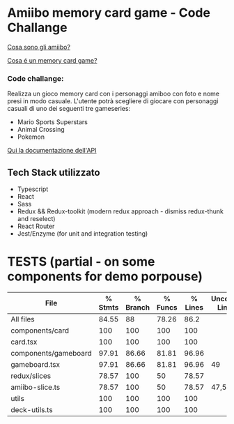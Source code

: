# Amiibo memory card game - Code Challange 
[Cosa sono gli amiibo?](https://it.wikipedia.org/wiki/Amiibo)

[Cosa é un memory card game?](https://www.youtube.com/watch?v=2x6AGMnePQE&ab_channel=Rani%27sToysandGames)

### Code challange:
Realizza un gioco memory card con i personaggi amiboo con foto e nome presi in modo casuale. L'utente potrà scegliere di giocare con personaggi casuali di uno dei seguenti tre gameseries:

- Mario Sports Superstars
- Animal Crossing
- Pokemon

[Qui la documentazione dell'API](https://amiiboapi.com/docs/)


## Tech Stack utilizzato
- Typescript 
- React 
- Sass 
- Redux && Redux-toolkit (modern redux approach - dismiss redux-thunk and reselect)
- React Router 
- Jest/Enzyme (for unit and integration testing)


# TESTS (partial - on some components for demo porpouse)


File                  | % Stmts | % Branch | % Funcs | % Lines | Uncovered Line #s 
----------------------|---------|----------|---------|---------|-------------------
All files             |   84.55 |       88 |   78.26 |    86.2 |                   
 components/card      |     100 |      100 |     100 |     100 |                   
  card.tsx            |     100 |      100 |     100 |     100 |                   
 components/gameboard |   97.91 |    86.66 |   81.81 |   96.96 |                   
  gameboard.tsx       |   97.91 |    86.66 |   81.81 |   96.96 | 49                
 redux/slices         |   78.57 |      100 |      50 |   78.57 |                   
  amiibo-slice.ts     |   78.57 |      100 |      50 |   78.57 | 47,50-51          
 utils                |     100 |      100 |     100 |     100 |                   
  deck-utils.ts       |     100 |      100 |     100 |     100 |                   

